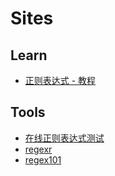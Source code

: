 # Sites

## Learn

- [正则表达式 - 教程](https://www.runoob.com/regexp/regexp-tutorial.html)

## Tools

- [在线正则表达式测试](https://tool.oschina.net/regex)
- [regexr](https://regexr.com/)
- [regex101](https://regex101.com/)